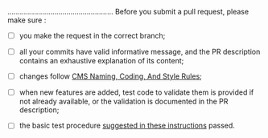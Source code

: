 

....................................................
Before you submit a pull request, please make sure :
- [ ] you make the request in the correct branch;
- [ ] all your commits have valid informative message, and the PR description contains an exhaustive explanation of its content;
- [ ] changes follow [CMS Naming, Coding, And Style Rules](http://cms-sw.github.io/cms_coding_rules.html);
- [ ] when new features are added, test code to validate them is provided if not already available, or the validation is documented in the PR description;
- [ ] the basic test procedure [suggested in these instructions](https://cms-sw.github.io/PRWorkflow.html) passed.

